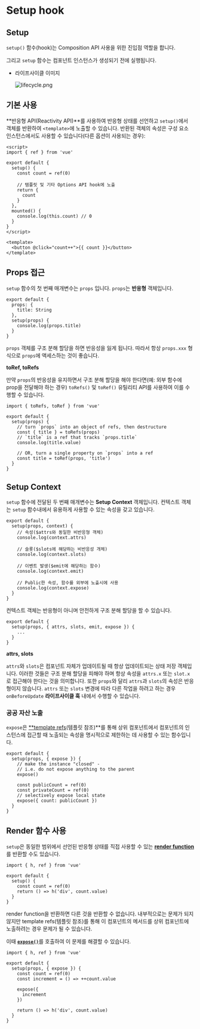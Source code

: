 # Setup hook

## Setup

`setup()` 함수(hook)는 Composition API 사용을 위한 진입점 역할을 합니다.

그리고 `setup` 함수는 컴포넌트 인스턴스가 생성되기 전에 실행됩니다.

- 라이프사이클 이미지
    
    
    ![lifecycle.png](https://s3-us-west-2.amazonaws.com/secure.notion-static.com/7c8e4caa-b9e6-42ca-acc6-df7ea52c91d5/lifecycle.png)
    

## 기본 사용

**반응형 API(Reactivity API)**를 사용하여 반응형 상태를 선언하고 `setup()`에서 객체를 반환하여 `<template>`에 노출할 수 있습니다. 반환된 객체의 속성은 구성 요소 인스턴스에서도 사용할 수 있습니다(다른 옵션이 사용되는 경우):

```
<script>
import { ref } from 'vue'

export default {
  setup() {
    const count = ref(0)

    // 템플릿 및 기타 Options API hook에 노출
    return {
      count
    }
  },
  mounted() {
    console.log(this.count) // 0
  }
}
</script>

<template>
  <button @click="count++">{{ count }}</button>
</template>
```

## Props 접근

`setup` 함수의 첫 번째 매개변수는 `props` 입니다. `props`는 **반응형** 객체입니다.

```
export default {
  props: {
    title: String
  },
  setup(props) {
    console.log(props.title)
  }
}
```

`props` 객체를 구조 분해 할당을 하면 반응성을 잃게 됩니다. 따라서 항상 `props.xxx` 형식으로 `props`에 액세스하는 것이 좋습니다.

**toRef, toRefs**

만약 `props`의 반응성을 유지하면서 구조 분해 할당을 해야 한다면(예: 외부 함수에 prop을 전달해야 하는 경우) `toRefs()` 및 `toRef()` 유틸리티 API를 사용하여 이를 수행할 수 있습니다.

```
import { toRefs, toRef } from 'vue'

export default {
  setup(props) {
    // turn `props` into an object of refs, then destructure
    const { title } = toRefs(props)
    // `title` is a ref that tracks `props.title`
    console.log(title.value)

    // OR, turn a single property on `props` into a ref
    const title = toRef(props, 'title')
  }
}
```

## Setup Context

`setup` 함수에 전달된 두 번째 매개변수는 **Setup Context** 객체입니다. 컨텍스트 객체는 `setup` 함수내에서 유용하게 사용할 수 있는 속성을 갖고 있습니다.

```
export default {
  setup(props, context) {
    // 속성($attrs와 동일한 비반응형 객체)
    console.log(context.attrs)

    // 슬롯($slots에 해당하는 비반응성 개체)
    console.log(context.slots)

    // 이벤트 발생($emit에 해당하는 함수)
    console.log(context.emit)

    // Public한 속성, 함수를 외부에 노출시에 사용
    console.log(context.expose)
  }
}
```

컨텍스트 객체는 반응형이 아니며 안전하게 구조 분해 할당을 할 수 있습니다.

```
export default {
  setup(props, { attrs, slots, emit, expose }) {
    ...
  }
}
```

**attrs, slots**

`attrs`와  `slots`은 컴포넌트 자체가 업데이트될 때 항상 업데이트되는 상태 저장 객체입니다. 이러한 것들은 구조 분해 할당을 피해야 하며 항상 속성을 `attrs.x` 또는 `slot.x`로 접근해야 한다는 것을 의미합니다. 또한 `props`와 달리 `attrs`과 `slots`의 속성은 반응형이지 않습니다. `attrs` 또는 `slots` 변경에 따라 다른 작업을 하려고 하는 경우 `onBeforeUpdate` **라이프사이클 훅** 내에서 수행할 수 있습니다.

### 공공 자산 노출

`expose`은 [**template refs](https://vuejs.org/guide/essentials/template-refs.html#ref-on-component)(템플릿 참조)**를 통해 상위 컴포넌트에서 컴포넌트의 인스턴스에 접근할 때 노출되는 속성을 명시적으로 제한하는 데 사용할 수 있는 함수입니다.

```
export default {
  setup(props, { expose }) {
    // make the instance "closed" -
    // i.e. do not expose anything to the parent
    expose()

    const publicCount = ref(0)
    const privateCount = ref(0)
    // selectively expose local state
    expose({ count: publicCount })
  }
}
```

## Render 함수 사용

`setup`은 동일한 범위에서 선언된 반응형 상태를 직접 사용할 수 있는 [**render function**](https://vuejs.org/guide/extras/render-function.html) 를 반환할 수도 있습니다.

```
import { h, ref } from 'vue'

export default {
  setup() {
    const count = ref(0)
    return () => h('div', count.value)
  }
}
```

render function을 반환하면 다른 것을 반환할 수 없습니다. 내부적으로는 문제가 되지 않지만 template refs(템플릿 참조)를 통해 이 컴포넌트의 메서드를 상위 컴포넌트에 노출하려는 경우 문제가 될 수 있습니다.

이때 [**`expose()`**](https://vuejs.org/api/composition-api-setup.html#exposing-public-properties)를 호출하여 이 문제를 해결할 수 있습니다.

```
import { h, ref } from 'vue'

export default {
  setup(props, { expose }) {
    const count = ref(0)
    const increment = () => ++count.value

    expose({
      increment
    })

    return () => h('div', count.value)
  }
}
```